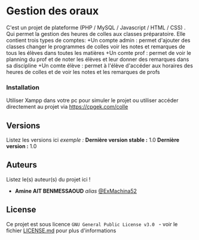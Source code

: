 # Gestion des oraux



C'est un projet de plateforme (PHP / MySQL / Javascript / HTML / CSS) . Qui permet la gestion des heures de colles aux classes préparatoire.
Elle contient trois types de comptes: 
+Un compte admin : permet d'ajouter des classes changer le programmes de colles voir les notes et remarques de tous les élèves dans toutes les matières
+Un comte prof : permet de voir le planning du prof et de noter les élèves et leur donner des remarques dans sa discipline
+Un comte élève : permet à l'élève d'accéder aux horaires des heures de colles et de voir les notes et les remarques de profs


### Installation

Utiliser Xampp dans votre pc pour simuler le projet ou utiliser accéder directement au projet via https://cpgek.com/colle


## Versions
Listez les versions ici 
_exemple :_
**Dernière version stable :** 1.0
**Dernière version :** 1.0

## Auteurs
Listez le(s) auteur(s) du projet ici !
* **Amine AIT BENMESSAOUD** _alias_ [@ExMachina52](https://github.com/ExMachina52)



## License

Ce projet est sous licence ``GNU General Public License v3.0 `` - voir le fichier [LICENSE.md](LICENSE.md) pour plus d'informations
